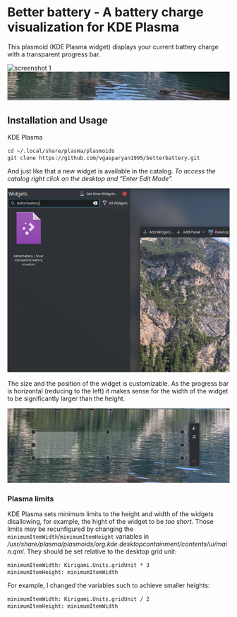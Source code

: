 # Better battery - A battery charge visualization for KDE Plasma

This plasmoid (KDE Plasma widget) displays your current battery charge with a transparent progress bar.

![screenshot 1](data/screenshot1.png)
![screenshot 2](data/screenshot2.png)

## Installation and Usage

KDE Plasma
```
cd ~/.local/share/plasma/plasmoids
git clone https://github.com/vgasparyan1995/betterbattery.git
```

And just like that a new widget is available in the catalog. _To access the catalog right click on the desktop and "Enter Edit Mode"._

![widget catalog](data/screenshot4.png)

The size and the position of the widget is customizable. As the progress bar is horizontal (reducing to the left) it makes sense for the width of the widget to be significantly larger than the height.

![size and position](data/screenshot3.png)

### Plasma limits

KDE Plasma sets minimum limits to the height and width of the widgets disallowing, for example, the hight of the widget to be _too short_. Those limits may be recunfigured by changing the `minimumItemWidth`/`minimumItemHeight` variables in _/usr/share/plasma/plasmoids/org.kde.desktopcontainment/contents/ui/main.qml_. They should be set relative to the desktop grid unit:


```
minimumItemWidth: Kirigami.Units.gridUnit * 3
minimumItemHeight: minimumItemWidth
```

For example, I changed the variables such to achieve smaller heights:

```
minimumItemWidth: Kirigami.Units.gridUnit / 2
minimumItemHeight: minimumItemWidth
```
